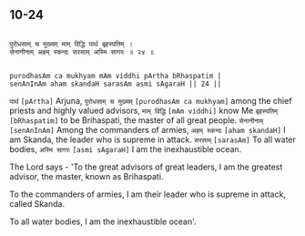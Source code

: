 ## 10-24


```shloka-sa

पुरोधसाम् च मुख्यम् माम् विद्धि पार्थ बृहस्पतिम् ।
सेनानीनाम् अहम् स्कन्दः सरसाम् अस्मि सागरः ॥ २४ ॥

```
```shloka-sa-hk

purodhasAm ca mukhyam mAm viddhi pArtha bRhaspatim |
senAnInAm aham skandaH sarasAm asmi sAgaraH || 24 ||

```
`पार्थ` `[pArtha]` Arjuna, `पुरोधसाम् च मुख्यम्` `[purodhasAm ca mukhyam]` among the chief priests and highly valued advisors, `माम् विद्धि` `[mAm viddhi]` know Me `बृहस्पतिम्` `[bRhaspatim]` to be Brihaspati, the master of all great people. `सेनानीनाम्` `[senAnInAm]` Among the commanders of armies, `अहम् स्कन्दः` `[aham skandaH]` I am Skanda, the leader who is supreme in attack. `सरसाम्` `[sarasAm]` To all water bodies, `अस्मि सागरः` `[asmi sAgaraH]` I am the inexhaustible ocean.

The Lord says - 'To the great advisors of great leaders, I am the greatest advisor, the master, known as Brihaspati. 

To the commanders of armies, I am their leader who is supreme in attack, called Skanda. 

To all water bodies, I am the inexhaustible ocean'.


